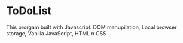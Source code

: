 # ToDoList
This prorgam built with Javascript.
DOM manupilation, Local browser storage, Vanilla JavaScript, HTML n CSS
